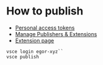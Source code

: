 # How to publish

* [Personal access tokens](https://dev.azure.com/egor-xyz/_usersSettings/tokens)
* [Manage Publishers & Extensions](https://marketplace.visualstudio.com/manage/publishers/egor-xyz)
* [Extension page](https://marketplace.visualstudio.com/items?itemName=egor-xyz.front-end-mega-extension-pack)

```shell
vsce login egor-xyz``
vsce publish
```
